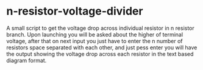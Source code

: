 # n-resistor-voltage-divider
A small script to get the voltage drop across individual resistor in n resistor branch. 
Upon launching you will be asked about the higher of terminal voltage, after that on next input you just have to enter the n number of resistors space separated with each other, and just pess enter
you will have the output showing the voltage drop across each resistor in the text based diagram format. 
